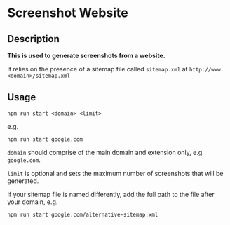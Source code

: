 # Screenshot Website

## Description

**This is used to generate screenshots from a website.**

It relies on the presence of a sitemap file called `sitemap.xml` at `http://www.<domain>/sitemap.xml`

## Usage

``` shell
npm run start <domain> <limit>
```

e.g.

``` shell
npm run start google.com
```

`domain` should comprise of the main domain and extension only, e.g. `google.com`.

`limit` is optional and sets the maximum number of screenshots that will be generated.

If your sitemap file is named differently, add the full path to the file after your domain, e.g.

``` shell
npm run start google.com/alternative-sitemap.xml
```